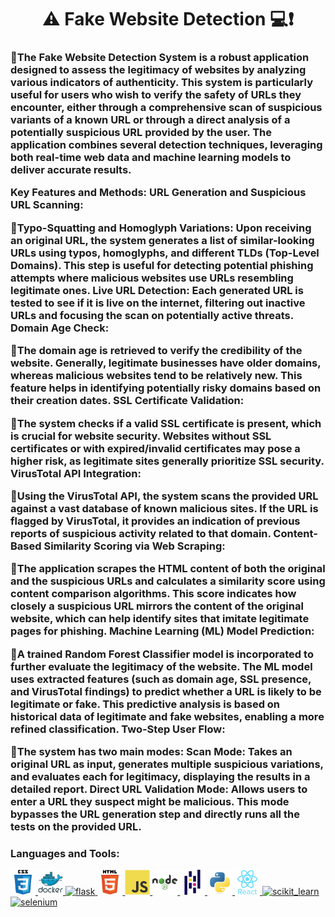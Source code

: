 <h1 align="center"> ⚠️ Fake Website Detection 💻❗</h1>
<h3 align="left">
🔴The Fake Website Detection System is a robust application designed to assess the legitimacy of websites by analyzing various indicators of authenticity. This system is particularly useful for users who wish to verify the safety of URLs they encounter, either through a comprehensive scan of suspicious variants of a known URL or through a direct analysis of a potentially suspicious URL provided by the user. The application combines several detection techniques, leveraging both real-time web data and machine learning models to deliver accurate results.

Key Features and Methods:
URL Generation and Suspicious URL Scanning:

🔴Typo-Squatting and Homoglyph Variations: Upon receiving an original URL, the system generates a list of similar-looking URLs using typos, homoglyphs, and different TLDs (Top-Level Domains). This step is useful for detecting potential phishing attempts where malicious websites use URLs resembling legitimate ones.
Live URL Detection: Each generated URL is tested to see if it is live on the internet, filtering out inactive URLs and focusing the scan on potentially active threats.
Domain Age Check:

🔴The domain age is retrieved to verify the credibility of the website. Generally, legitimate businesses have older domains, whereas malicious websites tend to be relatively new. This feature helps in identifying potentially risky domains based on their creation dates.
SSL Certificate Validation:

🔴The system checks if a valid SSL certificate is present, which is crucial for website security. Websites without SSL certificates or with expired/invalid certificates may pose a higher risk, as legitimate sites generally prioritize SSL security.
VirusTotal API Integration:

🔴Using the VirusTotal API, the system scans the provided URL against a vast database of known malicious sites. If the URL is flagged by VirusTotal, it provides an indication of previous reports of suspicious activity related to that domain.
Content-Based Similarity Scoring via Web Scraping:

🔴The application scrapes the HTML content of both the original and the suspicious URLs and calculates a similarity score using content comparison algorithms. This score indicates how closely a suspicious URL mirrors the content of the original website, which can help identify sites that imitate legitimate pages for phishing.
Machine Learning (ML) Model Prediction:

🔴A trained Random Forest Classifier model is incorporated to further evaluate the legitimacy of the website. The ML model uses extracted features (such as domain age, SSL presence, and VirusTotal findings) to predict whether a URL is likely to be legitimate or fake. This predictive analysis is based on historical data of legitimate and fake websites, enabling a more refined classification.
Two-Step User Flow:

🔴The system has two main modes:
Scan Mode: Takes an original URL as input, generates multiple suspicious variations, and evaluates each for legitimacy, displaying the results in a detailed report.
Direct URL Validation Mode: Allows users to enter a URL they suspect might be malicious. This mode bypasses the URL generation step and directly runs all the tests on the provided URL.</h3>


<p align="left">
</p>

<h3 align="left">Languages and Tools:</h3>
<p align="left"> <a href="https://www.w3schools.com/css/" target="_blank" rel="noreferrer"> <img src="https://raw.githubusercontent.com/devicons/devicon/master/icons/css3/css3-original-wordmark.svg" alt="css3" width="40" height="40"/> </a> <a href="https://www.docker.com/" target="_blank" rel="noreferrer"> <img src="https://raw.githubusercontent.com/devicons/devicon/master/icons/docker/docker-original-wordmark.svg" alt="docker" width="40" height="40"/> </a> <a href="https://flask.palletsprojects.com/" target="_blank" rel="noreferrer"> <img src="https://www.vectorlogo.zone/logos/pocoo_flask/pocoo_flask-icon.svg" alt="flask" width="40" height="40"/> </a> <a href="https://www.w3.org/html/" target="_blank" rel="noreferrer"> <img src="https://raw.githubusercontent.com/devicons/devicon/master/icons/html5/html5-original-wordmark.svg" alt="html5" width="40" height="40"/> </a> <a href="https://developer.mozilla.org/en-US/docs/Web/JavaScript" target="_blank" rel="noreferrer"> <img src="https://raw.githubusercontent.com/devicons/devicon/master/icons/javascript/javascript-original.svg" alt="javascript" width="40" height="40"/> </a> <a href="https://nodejs.org" target="_blank" rel="noreferrer"> <img src="https://raw.githubusercontent.com/devicons/devicon/master/icons/nodejs/nodejs-original-wordmark.svg" alt="nodejs" width="40" height="40"/> </a> <a href="https://pandas.pydata.org/" target="_blank" rel="noreferrer"> <img src="https://raw.githubusercontent.com/devicons/devicon/2ae2a900d2f041da66e950e4d48052658d850630/icons/pandas/pandas-original.svg" alt="pandas" width="40" height="40"/> </a> <a href="https://www.python.org" target="_blank" rel="noreferrer"> <img src="https://raw.githubusercontent.com/devicons/devicon/master/icons/python/python-original.svg" alt="python" width="40" height="40"/> </a> <a href="https://reactjs.org/" target="_blank" rel="noreferrer"> <img src="https://raw.githubusercontent.com/devicons/devicon/master/icons/react/react-original-wordmark.svg" alt="react" width="40" height="40"/> </a> <a href="https://scikit-learn.org/" target="_blank" rel="noreferrer"> <img src="https://upload.wikimedia.org/wikipedia/commons/0/05/Scikit_learn_logo_small.svg" alt="scikit_learn" width="40" height="40"/> </a> <a href="https://www.selenium.dev" target="_blank" rel="noreferrer"> <img src="https://raw.githubusercontent.com/detain/svg-logos/780f25886640cef088af994181646db2f6b1a3f8/svg/selenium-logo.svg" alt="selenium" width="40" height="40"/> </a> </p>
